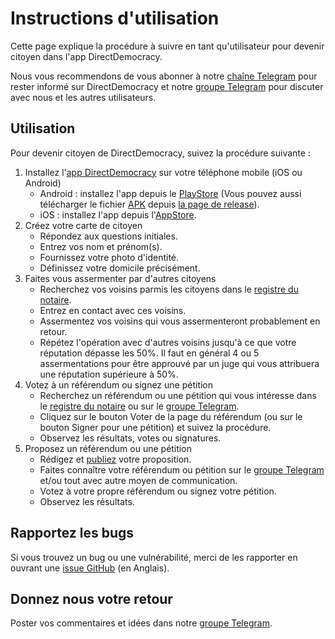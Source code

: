 # Instructions d'utilisation

Cette page explique la procédure à suivre en tant qu'utilisateur pour devenir citoyen dans l'app DirectDemocracy.

Nous vous recommendons de vous abonner à notre [chaîne Telegram](https://t.me/directdemocracy_news_fr) pour rester informé sur DirectDemocracy et notre [groupe Telegram](https://t.me/directdemocracy_group_fr) pour discuter avec nous et les autres utilisateurs.

## Utilisation

Pour devenir citoyen de DirectDemocracy, suivez la procédure suivante :

1. Installez l'[app DirectDemocracy](https://app.directdemocracy.vote) sur votre téléphone mobile (iOS ou Android)
   - Android : installez l'app depuis le [PlayStore](https://play.google.com/store/apps/details?id=vote.directdemocracy.app) (Vous pouvez aussi télécharger le fichier [APK](https://github.com/directdemocracy-vote/app/releases/download/2.0.62/directdemocracy-2.0.62.apk) depuis [la page de release](https://github.com/directdemocracy-vote/app/releases)).
   - iOS : installez l'app depuis l'[AppStore](https://apps.apple.com/fr/app/directdemocracy/id6471849230).
3. Créez votre carte de citoyen
   - Répondez aux questions initiales.
   - Entrez vos nom et prénom(s).
   - Fournissez votre photo d'identité.
   - Définissez votre domicile précisément.
4. Faites vous assermenter par d'autres citoyens
   - Recherchez vos voisins parmis les citoyens dans le [registre du notaire](https://notary.directdemocracy.vote).
   - Entrez en contact avec ces voisins.
   - Assermentez vos voisins qui vous assermenteront probablement en retour.
   - Répétez l'opération avec d'autres voisins jusqu'à ce que votre réputation dépasse les 50%. Il faut en général 4 ou 5 assermentations pour être approuvé par un juge qui vous attribuera une réputation supérieure à 50%.
5. Votez à un référendum ou signez une pétition
   - Recherchez un référendum ou une pétition qui vous intéresse dans le [registre du notaire](https://notary.directdemocracy.vote?tab=proposals) ou sur le [groupe Telegram](https://t.me/directdemocracy_group_fr).
   - Cliquez sur le bouton Voter de la page du référendum (ou sur le bouton Signer pour une pétition) et suivez la procédure.
   - Observez les résultats, votes ou signatures.
6. Proposez un référendum ou une pétition
   - Rédigez et [publiez](https://judge.directdemocracy.vote/propose.html) votre proposition.
   - Faites connaître votre référendum ou pétition sur le [groupe Telegram](https://t.me/directdemocracy_group_fr) et/ou tout avec autre moyen de communication.
   - Votez à votre propre référendum ou signez votre pétition.
   - Observez les résultats.

## Rapportez les bugs

Si vous trouvez un bug ou une vulnérabilité, merci de les rapporter en ouvrant une [issue GitHub](https://github.com/directdemocracy-vote/www/issues/new) (en Anglais).

## Donnez nous votre retour

Poster vos commentaires et idées dans notre [groupe Telegram](https://t.me/directdemocracy_group_fr).


